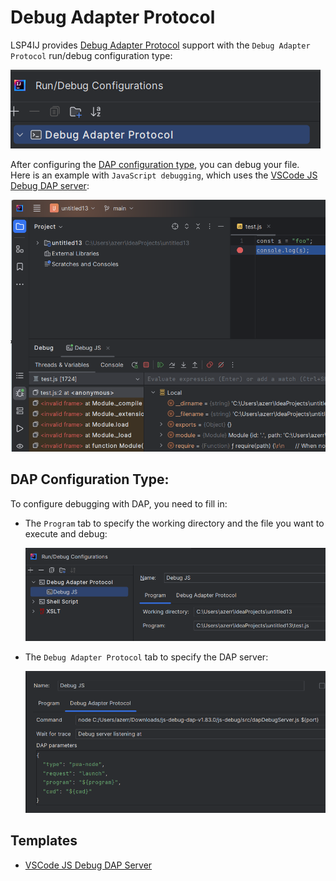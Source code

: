 # Debug Adapter Protocol

LSP4IJ provides [Debug Adapter Protocol](https://microsoft.github.io/debug-adapter-protocol/) support
with the `Debug Adapter Protocol` run/debug configuration type:

![DAP Configuration Type](./images/DAP_config_type.png)

After configuring the [DAP configuration type](#dap-configuration-type), you can debug your file.  
Here is an example with `JavaScript debugging`, which uses the [VSCode JS Debug DAP server](./user-defined-dap/vscode-js-debug.md):

![DAP Configuration Type](./images/DAP_vscode_js_debug_overview.png)

## DAP Configuration Type:

To configure debugging with DAP, you need to fill in:

- The `Program` tab to specify the working directory and the file you want to execute and debug:

  ![DAP Configuration Type/Program](./images/DAP_config_type_program.png)

- The `Debug Adapter Protocol` tab to specify the DAP server:

  ![DAP Configuration Type/Server](./images/DAP_config_type_server.png)

## Templates

- [VSCode JS Debug DAP Server](./user-defined-dap/vscode-js-debug.md)
